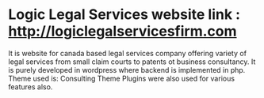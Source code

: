 # Logic Legal Services website link : http://logiclegalservicesfirm.com
  
  It is website for canada based legal services company offering variety of legal services from small claim courts to patents ot business consultancy.
  It is purely developed in wordpress where backend is implemented in php.
  Theme used is: Consulting Theme
  Plugins were also used for various features also.
